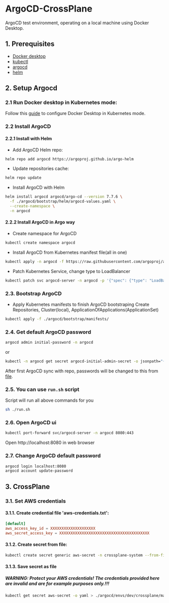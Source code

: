 # ArgoCD-CrossPlane
ArgoCD test environment, operating on a local machine using Docker Desktop.

## 1. Prerequisites
* [Docker desktop](https://www.docker.com/products/docker-desktop/)
* [kubectl](https://kubernetes.io/docs/tasks/tools/)
* [argocd](https://argo-cd.readthedocs.io/en/stable/cli_installation/)
* [helm](https://helm.sh/docs/intro/install/)

## 2. Setup Argocd
### 2.1 Run Docker desktop in Kubernetes mode:
Follow this [guide](https://docs.docker.com/desktop/features/kubernetes/) to configure Docker Desktop in Kubernetes mode.

### 2.2 Install ArgoCD
#### 2.2.1 Install with Helm
* Add ArgoCD Helm repo:
```bash
helm repo add argocd https://argoproj.github.io/argo-helm
```
* Update repositories cache:
```bash
helm repo update
```

* Install ArgoCD with Helm
```bash
helm install argocd argocd/argo-cd --version 7.7.6 \
  -f ./argocd/bootstrap/helm/argocd-values.yaml \
  --create-namespace \
  -n argocd
```
#### 2.2.2 Install ArgoCD in Argo way
* Create namespace for ArgoCD
```bash
kubectl create namespace argocd
```

* Install ArgoCD from Kubernetes manifest file(all in one)
```bash
kubectl apply -n argocd -f https://raw.githubusercontent.com/argoproj/argo-cd/stable/manifests/install.yaml
```

* Patch Kubernetes Service, change type to LoadBalancer
```bash
kubectl patch svc argocd-server -n argocd -p '{"spec": {"type": "LoadBalancer"}}'
```

### 2.3. Bootstrap ArgoCD
* Apply Kubernetes manifests to finish ArgoCD bootstraping
Create Repositories, Cluster(local), ApplicationOfApplications(ApplicationSet)
```bash
kubectl apply -f ./argocd/bootstrap/manifests/
```

### 2.4. Get default ArgoCD password
```bash
argocd admin initial-password -n argocd
```
or 
```bash
kubectl -n argocd get secret argocd-initial-admin-secret -o jsonpath="{.data.password}" | base64 -d
```
After first ArgoCD sync with repo, passwords will be changed to this from [file](./argocd/envs/dev/argocd/values.yaml).

### 2.5. You can use `run.sh` script
Script will run all above commands for you
```bash
sh ./run.sh
```

### 2.6. Open ArgoCD ui
```bash
kubectl port-forward svc/argocd-server -n argocd 8080:443
```
Open http://localhost:8080 in web browser

### 2.7. Change ArgoCD default password
```bash
argocd login localhost:8080
argocd account update-password
```

## 3. CrossPlane

### 3.1. Set AWS credentials
#### 3.1.1. Create credential file 'aws-credentials.txt':
```toml
[default]
aws_access_key_id = XXXXXXXXXXXXXXXXXXXX
aws_secret_access_key = XXXXXXXXXXXXXXXXXXXXXXXXXXXXXXXXXXXXXXXX
```

#### 3.1.2. Create secret from file:
```bash
kubectl create secret generic aws-secret -n crossplane-system --from-file=creds=./aws-credentials.txt
```

#### 3.1.3. Save secret as file
##### WARNING: Protect your AWS credentials! The credentials provided here are invalid and are for example purposes only.!!!
```bash
kubectl get secret aws-secret -o yaml > ./argocd/envs/dev/crossplane/manifests/aws-creds-secret.yaml
```
